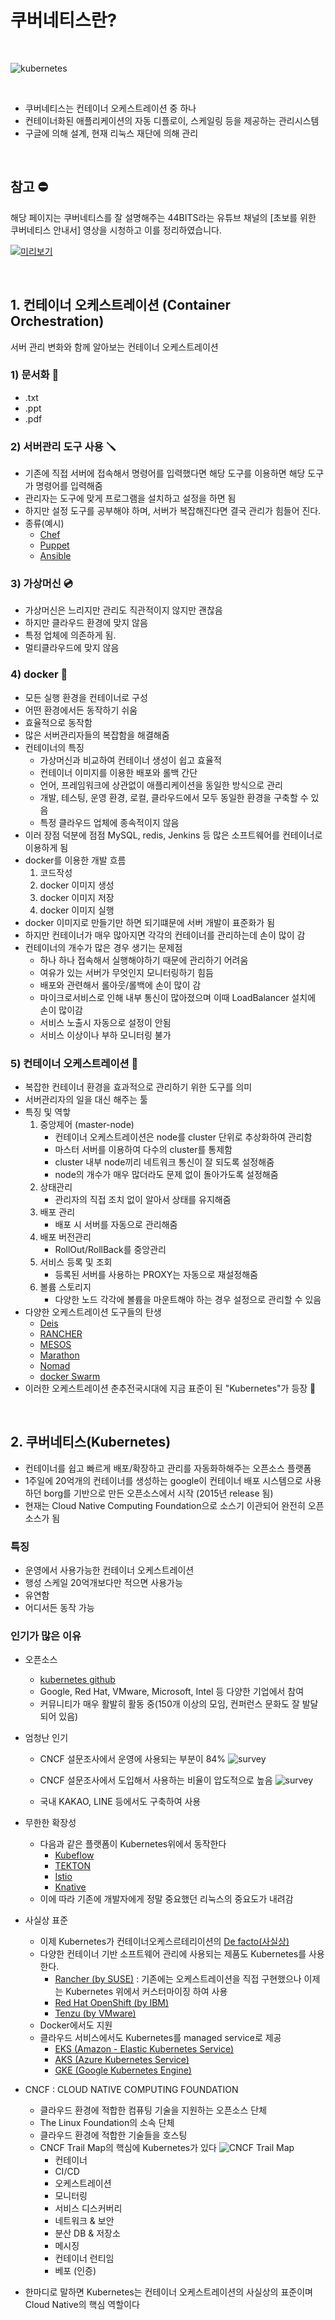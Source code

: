 # 쿠버네티스란?

<br>

![kubernetes](https://user-images.githubusercontent.com/88356718/159254112-32207c6c-4f51-4e02-8593-fa87d2c51677.png)

<br>

- 쿠버네티스는 컨테이너 오케스트레이션 중 하나
- 컨테이너화된 애플리케이션의 자동 디플로이, 스케일링 등을 제공하는 관리시스템
- 구글에 의해 설계, 현재 리눅스 재단에 의해 관리

<br/>

## 참고 ⛔
해당 페이지는 쿠버네티스를 잘 설명해주는 44BITS라는 유튜브 채널의 [초보를 위한 쿠버네티스 안내서] 영상을 시청하고 이를 정리하였습니다.

[![미리보기](https://img.youtube.com/vi/Ia8IfowgU7s/0.jpg)](https://www.youtube.com/watch?v=Ia8IfowgU7s&list=PLIUCBpK1dpsNf1m-2kiosmfn2nXfljQgb)

<br/>

## 1. 컨테이너 오케스트레이션 (Container Orchestration)
서버 관리 변화와 함께 알아보는 컨테이너 오케스트레이션


### 1) 문서화 📃
- .txt
- .ppt
- .pdf


### 2) 서버관리 도구 사용 🪛
- 기존에 직접 서버에 접속해서 명령어를 입력했다면 해당 도구를 이용하면 해당 도구가 명령어를 입력해줌
- 관리자는 도구에 맞게 프로그램을 설치하고 설정을 하면 됨
- 하지만 설정 도구를 공부해야 하며, 서버가 복잡해진다면 결국 관리가 힘들어 진다.
- 종류(예시)  
  - [Chef](https://docs.chef.io/platform_overview/)
  - [Puppet](https://puppet.com/docs/puppet/7/puppet_overview.html)
  - [Ansible](https://www.redhat.com/ko/technologies/management/ansible/what-is-ansible) 


### 3) 가상머신 💿
- 가상머신은 느리지만 관리도 직관적이지 않지만 괜찮음
- 하지만 클라우드 환경에 맞지 않음
- 특정 업체에 의존하게 됨.
- 멀티클라우드에 맞지 않음


### 4) docker 🐋
- 모든 실행 환경을 컨테이너로 구성
- 어떤 환경에서든 동작하기 쉬움
- 효율적으로 동작함
- 많은 서버관리자들의 복잡함을 해결해줌
- 컨테이너의 특징
  - 가상머신과 비교하여 컨테이너 생성이 쉽고 효율적
  - 컨테이너 이미지를 이용한 배포와 롤백 간단
  - 언어, 프레임워크에 상관없이 애플리케이션을 동일한 방식으로 관리
  - 개발, 테스팅, 운영 환경, 로컬, 클라우드에서 모두 동일한 환경을 구축할 수 있음
  - 특정 클라우드 업체에 종속적이지 않음
- 이러 장점 덕분에 점점 MySQL, redis, Jenkins 등 많은 소프트웨어를 컨테이너로 이용하게 됨
- docker를 이용한 개발 흐름 
  1) 코드작성
  2) docker 이미지 생성
  3) docker 이미지 저장
  4) docker 이미지 실행
- docker 이미지로 만들기만 하면 되기떄문에 서버 개발이 표준화가 됨
- 하지만 컨테이너가 매우 많아지면 각각의 컨테이너를 관리하는데 손이 많이 감
- 컨테이너의 개수가 많은 경우 생기는 문제점
  - 하나 하나 접속해서 실행해야하기 때문에 관리하기 어려움
  - 여유가 있는 서버가 무엇인지 모니터링하기 힘듬
  - 배포와 관련해서 롤아웃/롤백에 손이 많이 감
  - 마이크로서비스로 인해 내부 통신이 많아졌으며 이때 LoadBalancer 설치에 손이 많이감
  - 서비스 노출시 자동으로 설정이 안됨
  - 서비스 이상이나 부하 모니터링 불가


### 5) 컨테이너 오케스트레이션 🎻
- 복잡한 컨테이너 환경을 효과적으로 관리하기 위한 도구를 의미
- 서버관리자의 일을 대신 해주는 툴
- 특징 및 역핳
  1) 중앙제어 (master-node)
     - 컨테이너 오케스트레이션은 node를 cluster 단위로 추상화하여 관리함
     - 마스터 서버를 이용하여 다수의 cluster를 통제함
     - cluster 내부 node끼리 네트워크 통신이 잘 되도록 설정해줌
     - node의 개수가 매우 많더라도 문제 없이 돌아가도록 설정해줌
  2) 상태관리 
     - 관리자의 직접 조치 없이 알아서 상태를 유지해줌
  3) 배포 관리
     - 배포 시 서버를 자동으로 관리해줌
  4) 배포 버전관리
     - RollOut/RollBack를 중앙관리
  5) 서비스 등록 및 조회
     - 등록된 서버를 사용하는 PROXY는 자동으로 재설정해줌 
  6) 볼륨 스토리지
     - 다양한 노드 각각에 볼륨을 마운트해야 하는 경우 설정으로 관리할 수 있음
- 다양한 오케스트레이션 도구들의 탄생
  - [Deis](https://github.com/deis/deis)
  - [RANCHER](https://rancher.com/why-rancher)
  - [MESOS](https://mesos.apache.org/)
  - [Marathon](https://mesosphere.github.io/marathon/)
  - [Nomad](https://www.nomadproject.io/)
  - [docker Swarm](https://docs.docker.com/engine/swarm/)
- 이러한 오케스트레이션 춘추전국시대에 지금 표준이 된 "Kubernetes"가 등장 🌅

<br/>

## 2. 쿠버네티스(Kubernetes)
- 컨테이너를 쉽고 빠르게 배포/확장하고 관리를 자동화하해주는 오픈소스 플랫폼
- 1주일에 20억개의 컨테이너를 생성하는 google이 컨테이너 배포 시스템으로 사용하던 borg를 기반으로 만든 오픈소스에서 시작 (2015년 release 됨)
- 현재는 Cloud Native Computing Foundation으로 소스기 이관되어 완전히 오픈소스가 됨

### 특징
- 운영에서 사용가능한 컨테이너 오케스트레이션
- 행성 스케일 20억개보다만 적으면 사용가능
- 유연함
- 어디서든 동작 가능

### 인기가 많은 이유
- 오픈소스
  - [kubernetes github](https://github.com/kubernetes/kubernetes)
  - Google, Red Hat, VMware, Microsoft, Intel 등 다양한 기업에서 참여
  - 커뮤니티가 매우 활발히 활동 중(150개 이상의 모임, 컨퍼런스 문화도 잘 발달되어 있음)
- 엄청난 인기
  - CNCF 설문조사에서 운영에 사용되는 부분이 84%
  ![survey](../Images/graphs-report-10-1.png)
  
  - CNCF 설문조사에서 도입해서 사용하는 비율이 압도적으로 높음
  ![survey](../Images/graphs-report-25-2.png)

  - 국내 KAKAO, LINE 등에서도 구축하여 사용
  
- 무한한 확장성
  - 다음과 같은 플랫폼이 Kubernetes위에서 동작한다
    - [Kubeflow](https://www.kubeflow.org/)
    - [TEKTON](https://tekton.dev/)
    - [Istio](https://istio.io/)
    - [Knative](https://knative.dev/docs/)
  - 이에 따라 기존에 개발자에게 정말 중요했던 리눅스의 중요도가 내려감 
- 사실상 표준
  - 이제 Kubernetes가 컨테이너오케스르테리이션의 [De facto(사실상)](https://ko.wikipedia.org/wiki/%EB%8D%B0_%ED%8C%8D%ED%86%A0)
  - 다양한 컨테이너 기반 소프트웨어 관리에 사용되는 제품도 Kubernetes를 사용한다.
    - [Rancher (by SUSE)](https://rancher.com/) : 기존에는 오케스트레이션을 직접 구현했으나 이제는 Kubernetes 위에서 커스터마이징 하여 사용
    - [Red Hat OpenShift (by IBM)](https://docs.openshift.com/)
    - [Tenzu (by VMware)](https://tanzu.vmware.com/tanzu)
  - Docker에서도 지원
  - 클라우드 서비스에서도 Kubernetes를 managed service로 제공
    - [EKS (Amazon - Elastic Kubernetes Service)](https://aws.amazon.com/ko/eks/)
    - [AKS (Azure Kubernetes Service)](https://github.com/Azure/AKS)
    - [GKE (Google Kubernetes Engine)](https://cloud.google.com/kubernetes-engine)

- CNCF : CLOUD NATIVE COMPUTING FOUNDATION
  - 클라우드 환경에 적합한 컴퓨팅 기술을 지원하는 오픈소스 단체
  - The Linux Foundation의 소속 단체
  - 클라우드 환경에 적합한 기술들을 호스팅
  - CNCF Trail Map의 핵심에 Kubernetes가 있다
    ![CNCF Trail Map](../Images/CNCF_TrailMap_latest-1.png)
    - 컨테이너
    - CI/CD
    - 오케스트레이션
    - 모니터링
    - 서비스 디스커버리
    - 네트워크 & 보안
    - 분산 DB & 저장소
    - 메시징
    - 컨테이너 런티임
    - 베포 (인증)
- 한마디로 말하면 Kubernetes는 컨테이너 오케스트레이션의 사실상의 표준이며 Cloud Native의 핵심 역할이다
